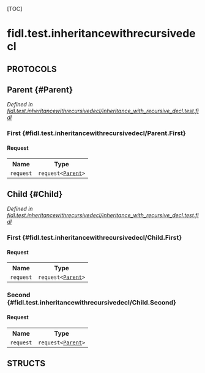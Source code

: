 [TOC]

# fidl.test.inheritancewithrecursivedecl


## **PROTOCOLS**

## Parent {#Parent}
*Defined in [fidl.test.inheritancewithrecursivedecl/inheritance_with_recursive_decl.test.fidl](https://fuchsia.googlesource.com/fuchsia/+/HEAD/inheritance_with_recursive_decl.test.fidl#3)*


### First {#fidl.test.inheritancewithrecursivedecl/Parent.First}


#### Request
<table>
    <tr><th>Name</th><th>Type</th></tr>
    <tr>
            <td><code>request</code></td>
            <td>
                <code>request&lt;<a class='link' href='#Parent'>Parent</a>&gt;</code>
            </td>
        </tr></table>



## Child {#Child}
*Defined in [fidl.test.inheritancewithrecursivedecl/inheritance_with_recursive_decl.test.fidl](https://fuchsia.googlesource.com/fuchsia/+/HEAD/inheritance_with_recursive_decl.test.fidl#7)*


### First {#fidl.test.inheritancewithrecursivedecl/Child.First}


#### Request
<table>
    <tr><th>Name</th><th>Type</th></tr>
    <tr>
            <td><code>request</code></td>
            <td>
                <code>request&lt;<a class='link' href='#Parent'>Parent</a>&gt;</code>
            </td>
        </tr></table>



### Second {#fidl.test.inheritancewithrecursivedecl/Child.Second}


#### Request
<table>
    <tr><th>Name</th><th>Type</th></tr>
    <tr>
            <td><code>request</code></td>
            <td>
                <code>request&lt;<a class='link' href='#Parent'>Parent</a>&gt;</code>
            </td>
        </tr></table>





## **STRUCTS**














